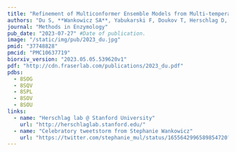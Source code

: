 ```yaml
---
title: "Refinement of Multiconformer Ensemble Models from Multi-temperature X-ray Diffraction Data"
authors: "Du S, **Wankowicz SA**, Yabukarski F, Doukov T, Herschlag D, **Fraser JS**"
journal: "Methods in Enzymology"
pub_date: "2023-07-27" #Date of publication.
image: "/static/img/pub/2023_du.jpg"
pmid: "37748828"
pmcid: "PMC10637719"
biorxiv_version: "2023.05.05.539620v1"
pdf: "http://cdn.fraserlab.com/publications/2023_du.pdf"
pdbs:
  - 8SOG
  - 8SQV
  - 8SPL
  - 8SOV
  - 8SOU
links:
  - name: "Herschlag lab @ Stanford University"
    url: "http://herschlaglab.stanford.edu/"
  - name: "Celebratory tweetstorm from Stephanie Wankowicz"
    url: "https://twitter.com/stephanie_mul/status/1655642996589854720?s=20"
---
```


